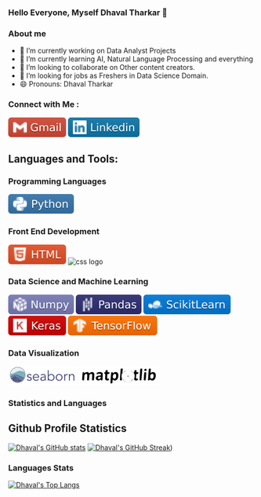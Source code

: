 ### Hello Everyone, Myself Dhaval Tharkar  👋

### About me
- 🔭 I’m currently working on Data Analyst Projects
- 🌱 I’m currently learning AI, Natural Language Processing and everything
- 👯 I’m looking to collaborate on Other content creators.
- 🤔 I’m looking for jobs as Freshers in Data Science Domain. 
- 😄 Pronouns: Dhaval Tharkar

### Connect with Me :
[![Gmail logo](https://raw.githubusercontent.com/Dhavaltharkar/Dhavaltharkar/main/Assets/gmail.svg)](mailto:dhavaltharkar16@gmail.com)
[![LinkedIn](https://raw.githubusercontent.com/Dhavaltharkar/Dhavaltharkar/main/Assets/linkedin.svg)](https://www.linkedin.com/in/dhavaltharkar/)

## Languages and Tools:
### Programming Languages
![Python Logo](https://raw.githubusercontent.com/Dhavaltharkar/Dhavaltharkar/main/Assets/python.svg)

### Front End Development
![HTML logo](https://raw.githubusercontent.com/Dhavaltharkar/Dhavaltharkar/main/Assets/html.svg)
![css logo](https://camo.githubusercontent.com/be42970ac9080fd4bd30cdb8b4d3666cc713cc2571135533e65a7cc2e2d0ccae/68747470733a2f2f696d672e736869656c64732e696f2f62616467652f536373732d4343363639393f6c6f676f3d53617373266c6f676f436f6c6f723d7768697465) 

### Data Science and Machine Learning
![Numpy logo](https://raw.githubusercontent.com/Dhavaltharkar/Dhavaltharkar/main/Assets/numpy.svg)
![pandas logo](https://raw.githubusercontent.com/Dhavaltharkar/Dhavaltharkar/main/Assets/pandas.svg)
![scikitlearn logo](https://raw.githubusercontent.com/Dhavaltharkar/Dhavaltharkar/main/Assets/scikit.svg)
![Keras logo](https://raw.githubusercontent.com/Dhavaltharkar/Dhavaltharkar/main/Assets/keras.svg)
![tensorflow logo](https://raw.githubusercontent.com/Dhavaltharkar/Dhavaltharkar/main/Assets/tensorflow.svg)


### Data Visualization
![seaborn logo](https://raw.githubusercontent.com/Dhavaltharkar/Dhavaltharkar/main/Assets/seaborn_Library.svg)
![matplotlib](https://raw.githubusercontent.com/Dhavaltharkar/Dhavaltharkar/main/Assets/matplotlib.svg)
### Statistics and Languages
## Github Profile Statistics

[![Dhaval's GitHub stats](https://github-readme-stats.vercel.app/api?username=Dhavaltharkar)](https://github.com/Dhavaltharkar/github-readme-stats) [![Dhaval's GitHub Streak](https://streak-stats.demolab.com/?user=Dhavaltharkar&theme=default)](https://git.io/streak-stats))

### Languages Stats
[![Dhaval's Top Langs](https://github-readme-stats.vercel.app/api/top-langs/?username=Dhavaltharkar&layout=donut-vertical)](https://github.com/Dhavaltharkar/github-readme-stats)


